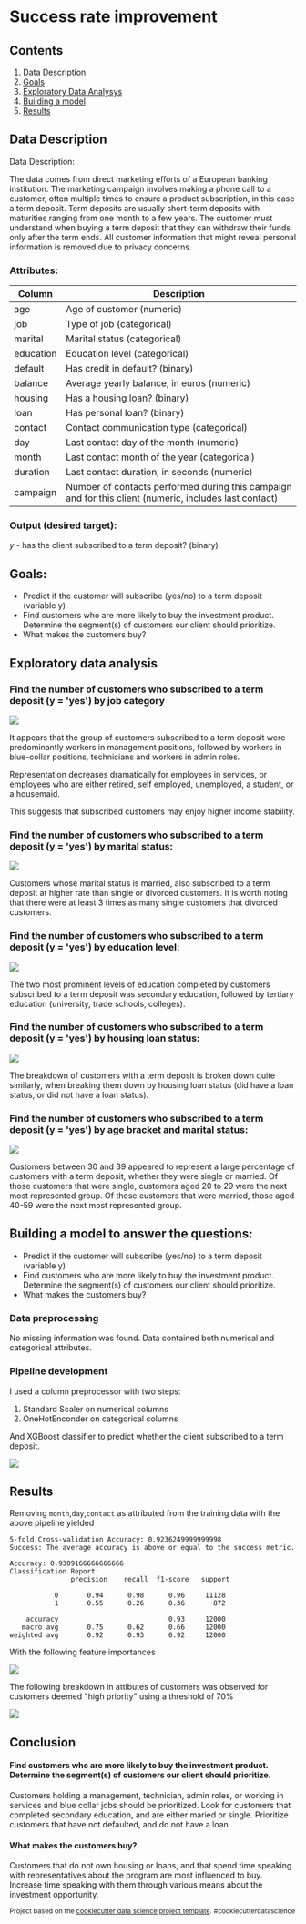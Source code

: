 Success rate improvement
==============================

## Contents

1. [Data Description](#data-description)
2. [Goals](#goals)
3. [Exploratory Data Analysys](#exploratory-data-analysis)
4. [Building a model](#building-a-model-to-answer-the-questions)
5. [Results](#results)

## Data Description

Data Description:

The data comes from direct marketing efforts of a European banking institution. The marketing campaign involves making a phone call to a customer, often multiple times to ensure a product subscription, in this case a term deposit. Term deposits are usually short-term deposits with maturities ranging from one month to a few years. The customer must understand when buying a term deposit that they can withdraw their funds only after the term ends. All customer information that might reveal personal information is removed due to privacy concerns.


### Attributes:

| Column	|Description|
|-|-|
|age	|Age of customer (numeric)|
|job	|Type of job (categorical)|
|marital	|Marital status (categorical)|
|education	|Education level (categorical)|
|default	|Has credit in default? (binary)|
|balance	|Average yearly balance, in euros (numeric)|
|housing	|Has a housing loan? (binary)|
|loan	|Has personal loan? (binary)|
|contact	|Contact communication type (categorical)|
|day	|Last contact day of the month (numeric)|
|month	|Last contact month of the year (categorical)|
|duration	|Last contact duration, in seconds (numeric)|
|campaign	|Number of contacts performed during this campaign and for this client (numeric, includes last contact)|

### Output (desired target):

$y$ - has the client subscribed to a term deposit? (binary)

## Goals:

- Predict if the customer will subscribe (yes/no) to a term deposit (variable y)
- Find customers who are more likely to buy the investment product. Determine the segment(s) of customers our client should prioritize.
- What makes the customers buy? 

## Exploratory data analysis

### Find the number of customers who subscribed to a term deposit (y = 'yes') by job category

![](./reports/figures/num_subscribers_job.png)

It appears that the group of customers subscribed to a term deposit were predominantly workers in management positions, followed by workers in blue-collar positions, technicians and workers in admin roles. 

Representation decreases dramatically for employees in services, or employees who are either retired, self employed, unemployed, a student, or a housemaid. 

This suggests that subscribed customers may enjoy higher income stability. 

### Find the number of customers who subscribed to a term deposit (y = 'yes') by marital status:

![](./reports/figures/num_subscribers_marital.png)

Customers whose marital status is married, also subscribed to a term deposit at higher rate than single or divorced customers. It is worth noting that there were at least 3 times as many single customers that divorced customers. 

### Find the number of customers who subscribed to a term deposit (y = 'yes') by education level:

![](./reports/figures/num_subscribers_education.png)

The two most prominent levels of education completed by customers subscribed to a term deposit was secondary education, followed by tertiary education (university, trade schools, colleges).

### Find the number of customers who subscribed to a term deposit (y = 'yes') by housing loan status:

![](./reports/figures/num_subscribers_housing.png)

The breakdown of customers with a term deposit is broken down quite similarly, when breaking them down by housing loan status (did have a loan status, or did not have a loan status).

### Find the number of customers who subscribed to a term deposit (y = 'yes') by age bracket and marital status:

![](./reports/figures/num_customers_m_bracket.png)

Customers between 30 and 39 appeared to represent a large percentage of customers with a term deposit, whether they were single or married. Of those customers that were single, customers aged 20 to 29 were the next most represented group. Of those customers that were married, those aged 40-59 were the next most represented group. 

## Building a model to answer the questions:

- Predict if the customer will subscribe (yes/no) to a term deposit (variable y)
- Find customers who are more likely to buy the investment product. Determine the segment(s) of customers our client should prioritize.
- What makes the customers buy? 

### Data preprocessing

No missing information was found. Data contained both numerical and categorical attributes. 

### Pipeline development

I used a column preprocessor with two steps:

1. Standard Scaler on numerical columns
2. OneHotEnconder on categorical columns

And XGBoost classifier to predict whether the client subscribed to a term deposit.

![](/notebooks/pipeline_diagram.png)

## Results

Removing `month`,`day`,`contact` as attributed from the training data with the above pipeline yielded

```
5-fold Cross-validation Accuracy: 0.9236249999999998
Success: The average accuracy is above or equal to the success metric.

Accuracy: 0.9309166666666666
Classification Report:
               precision    recall  f1-score   support

           0       0.94      0.98      0.96     11128
           1       0.55      0.26      0.36       872

    accuracy                           0.93     12000
   macro avg       0.75      0.62      0.66     12000
weighted avg       0.92      0.93      0.92     12000
```

With the following feature importances

![](/reports/figures/feature-importances.png)

The following breakdown in attibutes of customers was observed for customers deemed "high priority" using a threshold of 70%

![](/reports/figures/customer-segmentation.png)

## Conclusion

#### Find customers who are more likely to buy the investment product. Determine the segment(s) of customers our client should prioritize.

Customers holding a management, technician, admin roles, or working in services and blue collar jobs should be prioritized. Look for customers that completed secondary education, and are either maried or single. Prioritize customers that have not defaulted, and do not have a loan. 

#### What makes the customers buy? 

Customers that do not own housing or loans, and that spend time speaking with representatives about the program are most influenced to buy. Increase time speaking with them through various means about the investment opportunity. 

<p><small>Project based on the <a target="_blank" href="https://drivendata.github.io/cookiecutter-data-science/">cookiecutter data science project template</a>. #cookiecutterdatascience</small></p>

